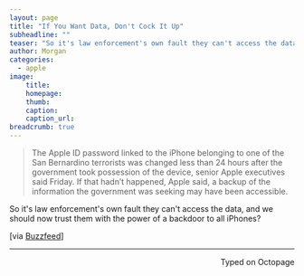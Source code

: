 ```yaml
---
layout: page
title: "If You Want Data, Don't Cock It Up"
subheadline: ""
teaser: "So it's law enforcement's own fault they can't access the data, and we should now trust them with the power of a backdoor to all iPhones?"
author: Morgan
categories:
  - apple
image:
    title:
    homepage:
    thumb:
    caption:
    caption_url:
breadcrumb: true
---
```


> The Apple ID password linked to the iPhone belonging to one of the San Bernardino terrorists was changed less than 24 hours after the government took possession of the device, senior Apple executives said Friday. If that hadn’t happened, Apple said, a backup of the information the government was seeking may have been accessible.

So it's law enforcement's own fault they can't access the data, and we should now trust them with the power of a backdoor to all iPhones?

[via [Buzzfeed](http://www.buzzfeed.com/johnpaczkowski/apple-terrorists-appleid-passcode-changed-in-government-cust#.vfjXJnvR4d)]

---
<p align="right">Typed on Octopage</p>
